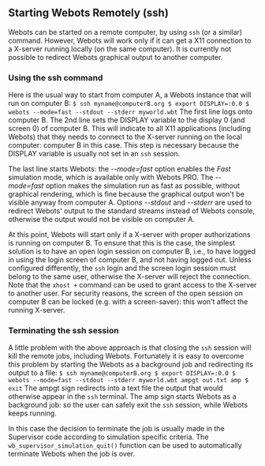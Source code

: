 ## Starting Webots Remotely (ssh)

Webots can be started on a remote computer, by using `ssh` (or a similar)
command. However, Webots will work only if it can get a X11 connection to a
X-server running locally (on the same computer). It is currently not possible to
redirect Webots graphical output to another computer.

### Using the ssh command

Here is the usual way to start from computer A, a Webots instance that will run
on computer B: `$ ssh myname@computerB.org $ export DISPLAY=:0.0 $ webots
--mode=fast --stdout --stderr myworld.wbt` The first line logs onto computer B.
The 2nd line sets the DISPLAY variable to the display 0 (and screen 0) of
computer B. This will indicate to all X11 applications (including Webots) that
they needs to connect to the X-server running on the local computer: computer B
in this case. This step is necessary because the DISPLAY variable is usually not
set in an `ssh` session.

The last line starts Webots: the *--mode=fast* option enables the *Fast*
simulation mode, which is available only with Webots PRO. The *--mode=fast*
option makes the simulation run as fast as possible, without graphical
rendering, which is fine because the graphical output won't be visible anyway
from computer A. Options *--stdout* and *--stderr* are used to redirect Webots'
output to the standard streams instead of Webots console, otherwise the output
would not be visible on computer A.

At this point, Webots will start only if a X-server with proper authorizations
is running on computer B. To ensure that this is the case, the simplest solution
is to have an open login session on computer B, i.e., to have logged in using
the login screen of computer B, and not having logged out. Unless configured
differently, the `ssh` login and the screen login session must belong to the
same user, otherwise the X-server will reject the connection. Note that the
`xhost +` command can be used to grant access to the X-server to another user.
For security reasons, the screen of the open session on computer B can be locked
(e.g. with a screen-saver): this won't affect the running X-server.

### Terminating the ssh session

A little problem with the above approach is that closing the `ssh` session will
kill the remote jobs, including Webots. Fortunately it is easy to overcome this
problem by starting the Webots as a background job and redirecting its output to
a file: `$ ssh myname@computerB.org $ export DISPLAY=:0.0 $ webots --mode=fast
--stdout --stderr myworld.wbt ampgt out.txt amp $ exit` The ampgt sign redirects
into a text file the output that would otherwise appear in the `ssh` terminal.
The amp sign starts Webots as a background job: so the user can safely exit the
`ssh` session, while Webots keeps running.

In this case the decision to terminate the job is usually made in the Supervisor
code according to simulation specific criteria. The
`wb_supervisor_simulation_quit()` function can be used to automatically
terminate Webots when the job is over.


